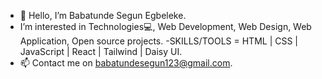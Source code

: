 - 👋 Hello, I’m Babatunde Segun Egbeleke.
- I’m interested in Technologies💻, Web Development, Web Design, Web Application, Open source projects.
-SKILLS/TOOLS  = HTML | CSS | JavaScript | React | Tailwind | Daisy UI.
- 📫 Contact me on babatundesegun123@gmail.com.

<!---
Vinxify/Vinxify is a ✨ special ✨ repository because its `README.md` (this file) appears on your GitHub profile.
You can click the Preview link to take a look at your changes.
--->
